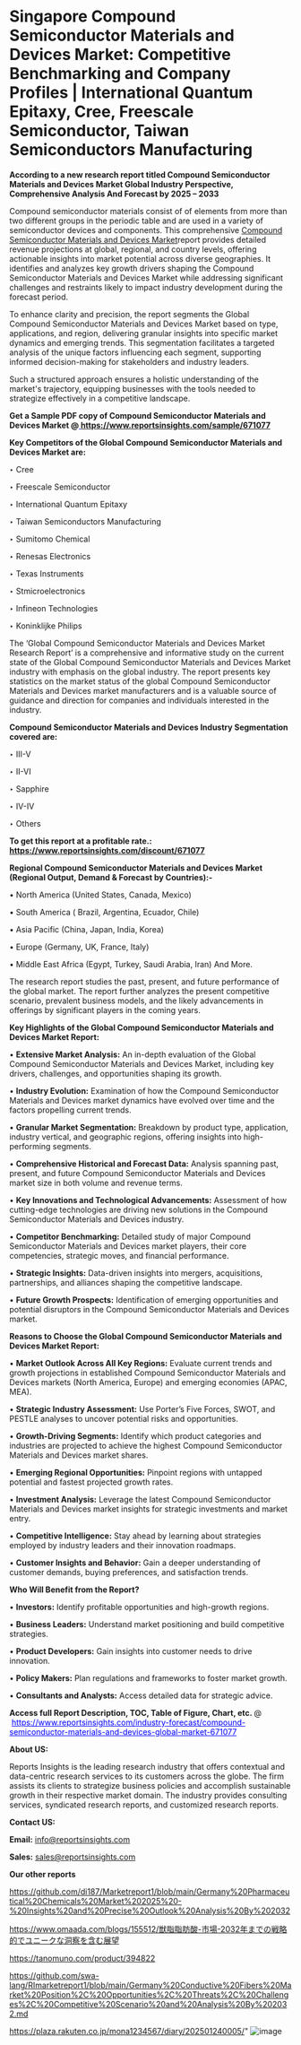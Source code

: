 # Singapore Compound Semiconductor Materials and Devices Market: Competitive Benchmarking and Company Profiles | International Quantum Epitaxy, Cree, Freescale Semiconductor, Taiwan Semiconductors Manufacturing

<strong>According to a new research report titled Compound Semiconductor Materials and Devices Market Global Industry Perspective, Comprehensive Analysis And Forecast by 2025 – 2033</strong>

Compound semiconductor materials consist of of elements from more than two different groups in the periodic table and are used in a variety of semiconductor devices and components. This comprehensive <a href=https://www.reportsinsights.com/sample/671077>Compound Semiconductor Materials and Devices Market</a>report provides detailed revenue projections at global, regional, and country levels, offering actionable insights into market potential across diverse geographies. It identifies and analyzes key growth drivers shaping the Compound Semiconductor Materials and Devices Market while addressing significant challenges and restraints likely to impact industry development during the forecast period.

To enhance clarity and precision, the report segments the Global Compound Semiconductor Materials and Devices Market based on type, applications, and region, delivering granular insights into specific market dynamics and emerging trends. This segmentation facilitates a targeted analysis of the unique factors influencing each segment, supporting informed decision-making for stakeholders and industry leaders.

Such a structured approach ensures a holistic understanding of the market's trajectory, equipping businesses with the tools needed to strategize effectively in a competitive landscape.

<strong>Get a Sample PDF copy of Compound Semiconductor Materials and Devices Market </strong><strong>@<a href=https://www.reportsinsights.com/sample/671077 style=color:#0000ff;> https://www.reportsinsights.com/sample/671077</a></strong></font>

<strong>Key Competitors of the Global Compound Semiconductor Materials and Devices Market are:</strong>

‣ Cree

‣ Freescale Semiconductor

‣ International Quantum Epitaxy

‣ Taiwan Semiconductors Manufacturing

‣ Sumitomo Chemical

‣ Renesas Electronics

‣ Texas Instruments

‣ Stmicroelectronics

‣ Infineon Technologies

‣ Koninklijke Philips

The ‘Global Compound Semiconductor Materials and Devices Market Research Report’ is a comprehensive and informative study on the current state of the Global Compound Semiconductor Materials and Devices Market industry with emphasis on the global industry. The report presents key statistics on the market status of the global Compound Semiconductor Materials and Devices market manufacturers and is a valuable source of guidance and direction for companies and individuals interested in the industry.

<strong>Compound Semiconductor Materials and Devices Industry Segmentation covered are:</strong>

‣ III-V

‣ II-VI

‣ Sapphire

‣ IV-IV

‣ Others

<strong>To get this report at a profitable rate.: <a href=https://www.reportsinsights.com/discount/671077 style=color:#0000ff;>https://www.reportsinsights.com/discount/671077</a></strong></font>

<strong>Regional Compound Semiconductor Materials and Devices Market (Regional Output, Demand &amp; Forecast by Countries):-</strong>

• North America (United States, Canada, Mexico)

• South America ( Brazil, Argentina, Ecuador, Chile)

• Asia Pacific (China, Japan, India, Korea)

• Europe (Germany, UK, France, Italy)

• Middle East Africa (Egypt, Turkey, Saudi Arabia, Iran) And More.

The research report studies the past, present, and future performance of the global market. The report further analyzes the present competitive scenario, prevalent business models, and the likely advancements in offerings by significant players in the coming years.

<strong>Key Highlights of the Global Compound Semiconductor Materials and Devices Market Report:</strong>

• <strong>Extensive Market Analysis:</strong> An in-depth evaluation of the Global Compound Semiconductor Materials and Devices Market, including key drivers, challenges, and opportunities shaping its growth.

• <strong>Industry Evolution:</strong> Examination of how the Compound Semiconductor Materials and Devices market dynamics have evolved over time and the factors propelling current trends.

• <strong>Granular Market Segmentation:</strong> Breakdown by product type, application, industry vertical, and geographic regions, offering insights into high-performing segments.

• <strong>Comprehensive Historical and Forecast Data:</strong> Analysis spanning past, present, and future Compound Semiconductor Materials and Devices market size in both volume and revenue terms.

• <strong>Key Innovations and Technological Advancements:</strong> Assessment of how cutting-edge technologies are driving new solutions in the Compound Semiconductor Materials and Devices industry.

• <strong>Competitor Benchmarking:</strong> Detailed study of major Compound Semiconductor Materials and Devices market players, their core competencies, strategic moves, and financial performance.

• <strong>Strategic Insights:</strong> Data-driven insights into mergers, acquisitions, partnerships, and alliances shaping the competitive landscape.

• <strong>Future Growth Prospects:</strong> Identification of emerging opportunities and potential disruptors in the Compound Semiconductor Materials and Devices market.

<strong>Reasons to Choose the Global Compound Semiconductor Materials and Devices Market Report:</strong>

• <strong>Market Outlook Across All Key Regions:</strong> Evaluate current trends and growth projections in established Compound Semiconductor Materials and Devices markets (North America, Europe) and emerging economies (APAC, MEA).

• <strong>Strategic Industry Assessment:</strong> Use Porter’s Five Forces, SWOT, and PESTLE analyses to uncover potential risks and opportunities.

• <strong>Growth-Driving Segments:</strong> Identify which product categories and industries are projected to achieve the highest Compound Semiconductor Materials and Devices market shares.

• <strong>Emerging Regional Opportunities:</strong> Pinpoint regions with untapped potential and fastest projected growth rates.

• <strong>Investment Analysis:</strong> Leverage the latest Compound Semiconductor Materials and Devices market insights for strategic investments and market entry.

• <strong>Competitive Intelligence:</strong> Stay ahead by learning about strategies employed by industry leaders and their innovation roadmaps.

• <strong>Customer Insights and Behavior:</strong> Gain a deeper understanding of customer demands, buying preferences, and satisfaction trends.

<strong>Who Will Benefit from the Report?</strong>

• <strong>Investors:</strong> Identify profitable opportunities and high-growth regions.

• <strong>Business Leaders:</strong> Understand market positioning and build competitive strategies.

• <strong>Product Developers:</strong> Gain insights into customer needs to drive innovation.

• <strong>Policy Makers:</strong> Plan regulations and frameworks to foster market growth.

• <strong>Consultants and Analysts:</strong> Access detailed data for strategic advice.
</ul>
<strong>Access full Report Description, TOC, Table of Figure, Chart, etc. </strong>@  <a href=https://www.reportsinsights.com/industry-forecast/compound-semiconductor-materials-and-devices-global-market-671077 style=color:#0000ff;>https://www.reportsinsights.com/industry-forecast/compound-semiconductor-materials-and-devices-global-market-671077</a></font>

<strong><strong>About US</strong>:</strong>

Reports Insights is the leading research industry that offers contextual and data-centric research services to its customers across the globe. The firm assists its clients to strategize business policies and accomplish sustainable growth in their respective market domain. The industry provides consulting services, syndicated research reports, and customized research reports.

<strong>Contact US:</strong>

<p class=""""><b>Email:</b> <a href=mailto:info@reportsinsights.com>info@reportsinsights.com</a></p>
<p class=""""><b>Sales:</b> <a href=mailto:sales@reportsinsights.com>sales@reportsinsights.com</a></p>

<strong>Our other reports</strong>

<a href=https://github.com/di187/Marketreport1/blob/main/Germany%20Pharmaceutical%20Chemicals%20Market%202025%20-%20Insights%20and%20Precise%20Outlook%20Analysis%20By%202032>https://github.com/di187/Marketreport1/blob/main/Germany%20Pharmaceutical%20Chemicals%20Market%202025%20-%20Insights%20and%20Precise%20Outlook%20Analysis%20By%202032</a>

<a href=https://www.omaada.com/blogs/155512/獣脂脂肪酸-市場-2032年までの戦略的でユニークな洞察を含む展望>https://www.omaada.com/blogs/155512/獣脂脂肪酸-市場-2032年までの戦略的でユニークな洞察を含む展望</a>

<a href=https://tanomuno.com/product/394822>https://tanomuno.com/product/394822</a>

<a href=https://github.com/swa-lang/RImarketreport1/blob/main/Germany%20Conductive%20Fibers%20Market%20Position%2C%20Opportunities%2C%20Threats%2C%20Challenges%2C%20Competitive%20Scenario%20and%20Analysis%20By%202032.md>https://github.com/swa-lang/RImarketreport1/blob/main/Germany%20Conductive%20Fibers%20Market%20Position%2C%20Opportunities%2C%20Threats%2C%20Challenges%2C%20Competitive%20Scenario%20and%20Analysis%20By%202032.md</a>

<a href=https://plaza.rakuten.co.jp/mona1234567/diary/202501240005/>https://plaza.rakuten.co.jp/mona1234567/diary/202501240005/</a>"
![image](https://github.com/user-attachments/assets/db85655a-4453-48f0-9589-63254fd13f57)
